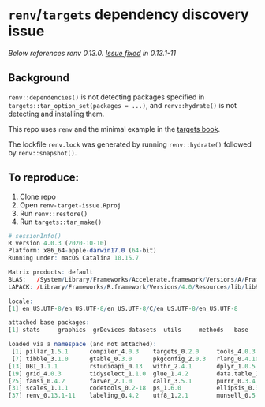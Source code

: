 # `renv`/`targets` dependency discovery issue

*Below references renv 0.13.0. [Issue fixed](https://github.com/rstudio/renv/commit/6c187e5bb58b468ce5bf540f4f67ec85689dbf65) in 0.13.1-11*

## Background

`renv::dependencies()` is not detecting packages specified in `targets::tar_option_set(packages = ...)`, and `renv::hydrate()` is not detecting and installing them. 

This repo uses `renv` and the minimal example in the [targets book](https://books.ropensci.org/targets/walkthrough.html#about-this-minimal-example).

The lockfile `renv.lock` was generated by running `renv::hydrate()` followed by `renv::snapshot()`.

## To reproduce:

1. Clone repo
2. Open `renv-target-issue.Rproj`
2. Run `renv::restore()`
3. Run `targets::tar_make()`

```r
# sessionInfo()
R version 4.0.3 (2020-10-10)
Platform: x86_64-apple-darwin17.0 (64-bit)
Running under: macOS Catalina 10.15.7

Matrix products: default
BLAS:   /System/Library/Frameworks/Accelerate.framework/Versions/A/Frameworks/vecLib.framework/Versions/A/libBLAS.dylib
LAPACK: /Library/Frameworks/R.framework/Versions/4.0/Resources/lib/libRlapack.dylib

locale:
[1] en_US.UTF-8/en_US.UTF-8/en_US.UTF-8/C/en_US.UTF-8/en_US.UTF-8

attached base packages:
[1] stats     graphics  grDevices datasets  utils     methods   base     

loaded via a namespace (and not attached):
 [1] pillar_1.5.1      compiler_4.0.3    targets_0.2.0     tools_4.0.3       digest_0.6.27     lifecycle_1.0.0  
 [7] tibble_3.1.0      gtable_0.3.0      pkgconfig_2.0.3   rlang_0.4.10      igraph_1.2.6      cli_2.3.1        
[13] DBI_1.1.1         rstudioapi_0.13   withr_2.4.1       dplyr_1.0.5       generics_0.1.0    vctrs_0.3.6      
[19] grid_4.0.3        tidyselect_1.1.0  glue_1.4.2        data.table_1.14.1 R6_2.5.0          processx_3.4.5   
[25] fansi_0.4.2       farver_2.1.0      callr_3.5.1       purrr_0.3.4       ggplot2_3.3.3     magrittr_2.0.1   
[31] scales_1.1.1      codetools_0.2-18  ps_1.6.0          ellipsis_0.3.1    assertthat_0.2.1  colorspace_2.0-0 
[37] renv_0.13.1-11    labeling_0.4.2    utf8_1.2.1        munsell_0.5.0     crayon_1.4.1   
```